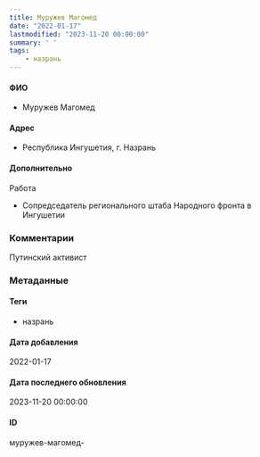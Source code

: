 ```yaml
---
title: Муружев Магомед
date: "2022-01-17"
lastmodified: "2023-11-20 00:00:00"
summary: ' '
tags: 
    - назрань
---
```

<!--# pp1-->
<!--## Фигурант-->
<!--### Личные данные-->
#### ФИО
- Муружев Магомед
#### Адрес
- Республика Ингушетия, г. Назрань
#### Дополнительно
Работа
- Сопредседатель регионального штаба Народного фронта в Ингушетии
### Комментарии
Путинский активист
### Метаданные
#### Теги
- назрань
#### Дата добавления
2022-01-17
#### Дата последнего обновления
2023-11-20 00:00:00
#### ID
муружев-магомед-
<!--## END;-->
